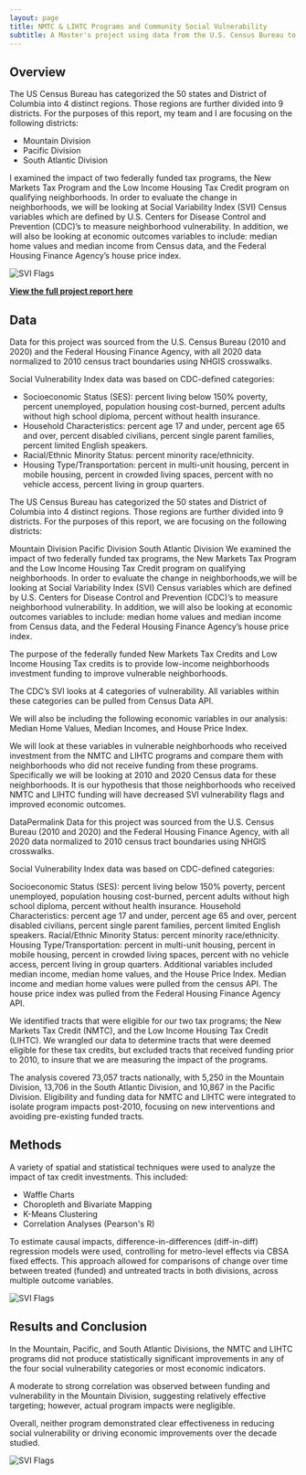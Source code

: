 ```yaml
---
layout: page
title: NMTC & LIHTC Programs and Community Social Vulnerability
subtitle: A Master's project using data from the U.S. Census Bureau to discover if social vulnerability variables relate to funds provided to various government programs
---
```


## Overview

The US Census Bureau has categorized the 50 states and District of Columbia into 4 distinct regions. Those regions are further divided into 9 districts. For the purposes of this report, my team and I are focusing on the following districts:

-   Mountain Division
-   Pacific Division
-   South Atlantic Division

I examined the impact of two federally funded tax programs, the New Markets Tax Program and the Low Income Housing Tax Credit program on qualifying neighborhoods. In order to evaluate the change in neighborhoods, we will be looking at Social Variability Index (SVI) Census variables which are defined by U.S. Centers for Disease Control and Prevention (CDC)’s to measure neighborhood vulnerability. In addition, we will also be looking at economic outcomes variables to include: median home values and median income from Census data, and the Federal Housing Finance Agency’s house price index.

![SVI Flags](/assets/img/svi-flags.png)

[**View the full project report here**](https://watts-college.github.io/project-paf-515-2025s-team-04/)

## Data

Data for this project was sourced from the U.S. Census Bureau (2010 and 2020) and the Federal Housing Finance Agency, with all 2020 data normalized to 2010 census tract boundaries using NHGIS crosswalks.

Social Vulnerability Index data was based on CDC-defined categories:

-   Socioeconomic Status (SES): percent living below 150% poverty, percent unemployed, population housing cost-burned, percent adults without high school diploma, percent without health insurance.
-   Household Characteristics: percent age 17 and under, percent age 65 and over, percent disabled civilians, percent single parent families, percent limited English speakers.
-   Racial/Ethnic Minority Status: percent minority race/ethnicity.
-   Housing Type/Transportation: percent in multi-unit housing, percent in mobile housing, percent in crowded living spaces, percent with no vehicle access, percent living in group quarters.

The US Census Bureau has categorized the 50 states and District of Columbia into 4 distinct regions. Those regions are further divided into 9 districts. For the purposes of this report, we are focusing on the following districts:

Mountain Division Pacific Division South Atlantic Division We examined the impact of two federally funded tax programs, the New Markets Tax Program and the Low Income Housing Tax Credit program on qualifying neighborhoods. In order to evaluate the change in neighborhoods,we will be looking at Social Variability Index (SVI) Census variables which are defined by U.S. Centers for Disease Control and Prevention (CDC)’s to measure neighborhood vulnerability. In addition, we will also be looking at economic outcomes variables to include: median home values and median income from Census data, and the Federal Housing Finance Agency’s house price index.

The purpose of the federally funded New Markets Tax Credits and Low Income Housing Tax credits is to provide low-income neighborhoods investment funding to improve vulnerable neighborhoods.

The CDC’s SVI looks at 4 categories of vulnerability. All variables within these categories can be pulled from Census Data API.

We will also be including the following economic variables in our analysis: Median Home Values, Median Incomes, and House Price Index.

We will look at these variables in vulnerable neighborhoods who received investment from the NMTC and LIHTC programs and compare them with neighborhoods who did not receive funding from these programs. Specifically we will be looking at 2010 and 2020 Census data for these neighborhoods. It is our hypothesis that those neighborhoods who received NMTC and LIHTC funding will have decreased SVI vulnerability flags and improved economic outcomes.

DataPermalink Data for this project was sourced from the U.S. Census Bureau (2010 and 2020) and the Federal Housing Finance Agency, with all 2020 data normalized to 2010 census tract boundaries using NHGIS crosswalks.

Social Vulnerability Index data was based on CDC-defined categories:

Socioeconomic Status (SES): percent living below 150% poverty, percent unemployed, population housing cost-burned, percent adults without high school diploma, percent without health insurance. Household Characteristics: percent age 17 and under, percent age 65 and over, percent disabled civilians, percent single parent families, percent limited English speakers. Racial/Ethnic Minority Status: percent minority race/ethnicity. Housing Type/Transportation: percent in multi-unit housing, percent in mobile housing, percent in crowded living spaces, percent with no vehicle access, percent living in group quarters. Additional variables included median income, median home values, and the House Price Index. Median income and median home values were pulled from the census API. The house price index was pulled from the Federal Housing Finance Agency API.

We identified tracts that were eligible for our two tax programs; the New Markets Tax Credit (NMTC), and the Low Income Housing Tax Credit (LIHTC). We wrangled our data to determine tracts that were deemed eligible for these tax credits, but excluded tracts that received funding prior to 2010, to insure that we are measuring the impact of the programs.

The analysis covered 73,057 tracts nationally, with 5,250 in the Mountain Division, 13,706 in the South Atlantic Division, and 10,867 in the Pacific Division. Eligibility and funding data for NMTC and LIHTC were integrated to isolate program impacts post-2010, focusing on new interventions and avoiding pre-existing funded tracts.

## Methods

A variety of spatial and statistical techniques were used to analyze the impact of tax credit investments. This included:

-   Waffle Charts
-   Choropleth and Bivariate Mapping
-   K-Means Clustering
-   Correlation Analyses (Pearson's R)

To estimate causal impacts, difference-in-differences (diff-in-diff) regression models were used, controlling for metro-level effects via CBSA fixed effects. This approach allowed for comparisons of change over time between treated (funded) and untreated tracts in both divisions, across multiple outcome variables.

![SVI Flags](/assets/img/waffle-chart.png)

## Results and Conclusion

In the Mountain, Pacific, and South Atlantic Divisions, the NMTC and LIHTC programs did not produce statistically significant improvements in any of the four social vulnerability categories or most economic indicators.

A moderate to strong correlation was observed between funding and vulnerability in the Mountain Division, suggesting relatively effective targeting; however, actual program impacts were negligible.

Overall, neither program demonstrated clear effectiveness in reducing social vulnerability or driving economic improvements over the decade studied.

![SVI Flags](/assets/img/k-means.png)